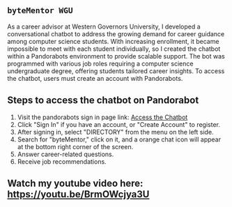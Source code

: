 ## `byteMentor WGU`

As a career advisor at Western Governors University, I developed a conversational chatbot to address the growing demand for career guidance among computer science students. With increasing enrollment, it became impossible to meet with each student individually, so I created the chatbot within a Pandorabots environment to provide scalable support. The bot was programmed with various job roles requiring a computer science undergraduate degree, offering students tailored career insights. To access the chatbot, users must create an account with Pandorabots.

## Steps to access the chatbot on Pandorabot

1. Visit the pandorabots sign in page link: [Access the Chatbot](https://www.pandorabots.com/)
2. Click "Sign In" if you have an account, or "Create Account" to register.
3. After signing in, select "DIRECTORY" from the menu on the left side.
4. Search for "byteMentor," click on it, and a orange chat icon will appear at the bottom right corner of the screen.
5. Answer career-related questions.
6. Receive job recommendations.


## Watch my youtube video here: https://youtu.be/BrmOWcjya3U
